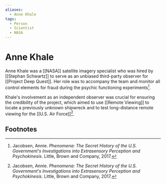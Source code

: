 ```yaml
---
aliases:
  - Anne Khale
tags:
  - Person
  - Scientist
  - NASA
---
```

# Anne Khale

Anne Khale was a [[NASA]] satellite imagery specialist who was hired by [[Stephan Schwartz]] to serve as an unbiased third-party observer for [[Project Deep Quest]]. Her role was to accompany the team and monitor all control elements for fraud during the psychic functioning experiments[^1].

Khale's involvement as an independent observer was crucial for ensuring the credibility of the project, which aimed to use [[Remote Viewing]] to locate a previously unknown shipwreck and to test long-distance remote viewing for the [[U.S. Air Force]][^1].

## Footnotes
[^1]: Jacobsen, Annie. *Phenomena: The Secret History of the U.S. Government's Investigations into Extrasensory Perception and Psychokinesis*. Little, Brown and Company, 2017.